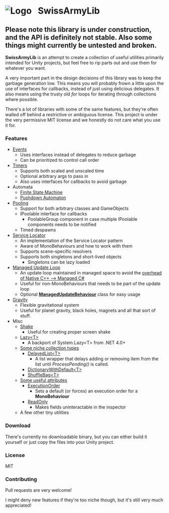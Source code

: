 # ![Logo](https://gitlab.com/archoninteractive/SwissArmyLib/raw/master/logo.png) &nbsp; SwissArmyLib
## Please note this library is under construction, and the API is definitely not stable. Also some things might currently be untested and broken.

**SwissArmyLib** is an attempt to create a collection of useful utilities primarily intended for Unity projects, but feel free to rip parts out and use them for whatever you want.

A very important part in the design decisions of this library was to keep the garbage generation low. This means you will probably frown a little upon the use of interfaces for callbacks, instead of just using delicious delegates. It also means using the trusty old *for* loops for iterating through collections where possible.

There's a lot of libraries with some of the same features, but they're often walled off behind a restrictive or ambiguous license.
This project is under the very permissive MIT license and we honestly do not care what you use it for.

### Features
* [Events](https://github.com/ArchonInteractive/SwissArmyLib/wiki/EventSystem)
    * Uses interfaces instead of delegates to reduce garbage
    * Can be prioritized to control call order
* [Timers](https://github.com/ArchonInteractive/SwissArmyLib/wiki/TellMeWhen)
    * Supports both scaled and unscaled time
    * Optional arbitrary args to pass in
    * Also uses interfaces for callbacks to avoid garbage
* Automata
    * [Finite State Machine](https://github.com/ArchonInteractive/SwissArmyLib/wiki/Finite-State-Machine)
    * [Pushdown Automaton](https://github.com/ArchonInteractive/SwissArmyLib/wiki/Pushdown-Automaton)
* [Pooling](https://github.com/ArchonInteractive/SwissArmyLib/wiki/Object-Pooling)
    * Support for both arbitrary classes and GameObjects
    * IPoolable interface for callbacks
        * PoolableGroup component in case multiple IPoolable components needs to be notified
    * Timed despawns
* [Service Locator](https://github.com/ArchonInteractive/SwissArmyLib/wiki/Service-Locator)
    * An implementation of the Service Locator pattern
    * Aware of MonoBehaviours and how to work with them
    * Supports scene-specific resolvers
    * Supports both singletons and short-lived objects
        * Singletons can be lazy loaded
* [Managed Update Loop](https://github.com/ArchonInteractive/SwissArmyLib/wiki/ManagedUpdate)
    * An update loop maintained in managed space to avoid the [overhead of Native C++ --> Managed C#](https://blogs.unity3d.com/2015/12/23/1k-update-calls/)
    * Useful for non-MonoBehaviours that needs to be part of the update loop
    * Optional **[ManagedUpdateBehaviour](https://github.com/ArchonInteractive/SwissArmyLib/wiki/ManagedUpdateBehaviour)** class for easy usage
* [Gravity](https://github.com/ArchonInteractive/SwissArmyLib/wiki/GravitationalSystem)
    * Flexible gravitational system
    * Useful for planet gravity, black holes, magnets and all that sort of stuff.
* Misc
    * [Shake](https://github.com/ArchonInteractive/SwissArmyLib/wiki/Shake)
        * Useful for creating proper screen shake
    * [Lazy&lt;T&gt;](https://github.com/ArchonInteractive/SwissArmyLib/wiki/Lazy)
        * A backport of System.Lazy&lt;T&gt; from .NET 4.0+
    * [Some niche collection types](https://github.com/ArchonInteractive/SwissArmyLib/wiki/Collections)
        * [DelayedList&lt;T&gt;](https://github.com/ArchonInteractive/SwissArmyLib/wiki/DelayedList)
            * A list wrapper that delays adding or removing item from the list until *ProcessPending()* is called.
        * [DictionaryWithDefault&lt;T&gt;](https://github.com/ArchonInteractive/SwissArmyLib/wiki/DictionaryWithDefault)
        * [ShuffleBag&lt;T&gt;](https://github.com/ArchonInteractive/SwissArmyLib/wiki/ShuffleBag)
    * [Some useful attributes](https://github.com/ArchonInteractive/SwissArmyLib/wiki/Attributes)
        * [ExecutionOrder](https://github.com/ArchonInteractive/SwissArmyLib/wiki/Attributes#executionorder)
            * Sets a default (or forces) an execution order for a **MonoBehaviour**
        * [ReadOnly](https://github.com/ArchonInteractive/SwissArmyLib/wiki/Attributes#readonly)
            * Makes fields uninteractable in the inspector
    * A few other tiny utilities

### Download
There's currently no downloadable binary, but you can either build it yourself or just copy the files into your Unity project.

### License
MIT

### Contributing
Pull requests are very welcome!

I might deny new features if they're too niche though, but it's still very much appreciated!

